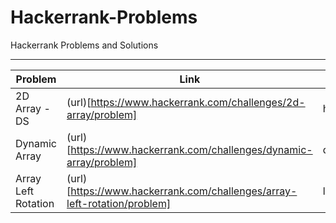 # Hackerrank-Problems
Hackerrank Problems and Solutions

--------------------------------------------------------------------------------------------------------------------
| Problem         |  Link                                                         |  Solution file                    |
|----------------|---------------------------------------------------------------|------------------------------------|
| 2D Array - DS   | (url)[https://www.hackerrank.com/challenges/2d-array/problem] | hourglass.py                      |
| Dynamic Array   | (url)[https://www.hackerrank.com/challenges/dynamic-array/problem] | dynamic_array.py             |
| Array Left Rotation | (url)[https://www.hackerrank.com/challenges/array-left-rotation/problem] | left_rotation.py   |

